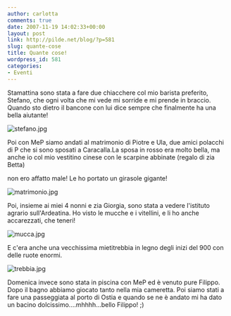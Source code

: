 ```yaml
---
author: carlotta
comments: true
date: 2007-11-19 14:02:33+00:00
layout: post
link: http://pilde.net/blog/?p=581
slug: quante-cose
title: Quante cose!
wordpress_id: 581
categories:
- Eventi
---
```


Stamattina sono stata a fare due chiacchere col mio barista preferito, Stefano, che ogni volta che mi vede mi sorride e mi prende in braccio. Quando sto dietro il bancone con lui dice sempre che finalmente ha una bella aiutante!

![stefano.jpg]({{baseurl}}/uploads/2007/11/stefano.jpg)




Poi con MeP siamo andati al matrimonio di Piotre e Ula, due amici polacchi di P che si sono sposati a Caracalla.La sposa in rosso era molto bella, ma anche io col mio vestitino cinese con le scarpine abbinate (regalo di zia Betta)


 non ero affatto male! Le ho portato un girasole gigante!

![matrimonio.jpg]({{baseurl}}/uploads/2007/11/matrimonio.jpg)




Poi, insieme ai miei 4 nonni e zia Giorgia, sono stata a vedere l'istituto agrario sull'Ardeatina. Ho visto le mucche e i vitellini, e li ho anche accarezzati, che teneri!

![mucca.jpg]({{baseurl}}/uploads/2007/11/mucca.jpg)




E c'era anche una vecchissima mietitrebbia in legno degli inizi del 900 con delle ruote enormi.

![trebbia.jpg]({{baseurl}}/uploads/2007/11/trebbia.jpg)




Domenica invece sono stata in piscina con MeP ed è venuto pure Filippo. Dopo il bagno abbiamo giocato tanto nella mia cameretta. Poi siamo stati a fare una passeggiata al porto di Ostia e quando se ne è andato mi ha dato un bacino dolcissimo....mhhhh...bello Filippo! ;)








  






